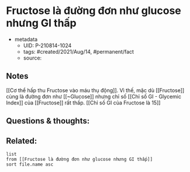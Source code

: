 # Fructose là đường đơn như glucose nhưng GI thấp

- metadata
	- UID: P-210814-1024
	- tags: #created/2021/Aug/14, #permanent/fact 
	- source: 

## Notes
[[Cơ thể hấp thu Fructose vào máu thụ động]]. Vì thế, mặc dù [[Fructose]] cùng là đường đơn như [[~Glucose]] nhưng chỉ số [[Chỉ số GI - Glycemic Index]] của [[Fructose]] rất thấp. [[Chỉ số GI của Fructose là 15]]

## Questions & thoughts:

## Related:
```dataview
list
from [[Fructose là đường đơn như glucose nhưng GI thấp]]
sort file.name asc
```
